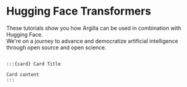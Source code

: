 # Hugging Face Transformers

These tutorials show you how Argilla can be used in combination with Hugging Face.\
We're on a journey to advance and democratize artificial intelligence through open source and open science.

````{grid} 1 1 2 2

:::{card} Card Title

Card content
:::
````
